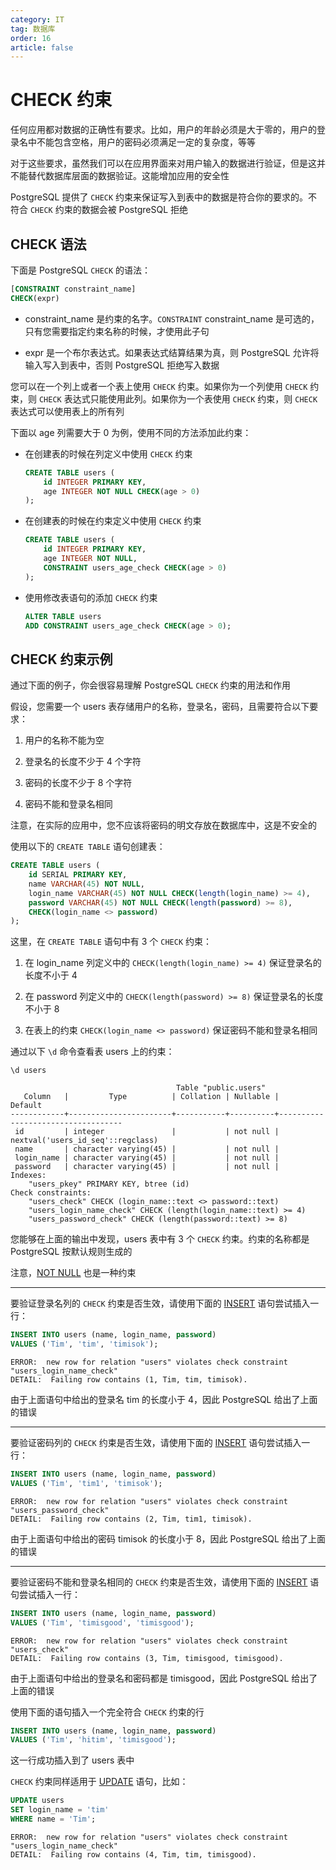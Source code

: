 ```yaml
---
category: IT
tag: 数据库
order: 16
article: false
---
```


# CHECK 约束

任何应用都对数据的正确性有要求。比如，用户的年龄必须是大于零的，用户的登录名中不能包含空格，用户的密码必须满足一定的复杂度，等等

对于这些要求，虽然我们可以在应用界面来对用户输入的数据进行验证，但是这并不能替代数据库层面的数据验证。这能增加应用的安全性

PostgreSQL 提供了 `CHECK` 约束来保证写入到表中的数据是符合你的要求的。不符合 `CHECK` 约束的数据会被 PostgreSQL 拒绝

## CHECK 语法

下面是 PostgreSQL `CHECK` 的语法：

```sql
[CONSTRAINT constraint_name]
CHECK(expr)
```

- constraint_name 是约束的名字。`CONSTRAINT` constraint_name 是可选的，只有您需要指定约束名称的时候，才使用此子句

- expr 是一个布尔表达式。如果表达式结算结果为真，则 PostgreSQL 允许将输入写入到表中，否则 PostgreSQL 拒绝写入数据

您可以在一个列上或者一个表上使用 `CHECK` 约束。如果你为一个列使用 `CHECK` 约束，则 `CHECK` 表达式只能使用此列。如果你为一个表使用 `CHECK` 约束，则 `CHECK` 表达式可以使用表上的所有列

下面以 age 列需要大于 0 为例，使用不同的方法添加此约束：

- 在创建表的时候在列定义中使用 `CHECK` 约束

    ```sql
    CREATE TABLE users (
        id INTEGER PRIMARY KEY,
        age INTEGER NOT NULL CHECK(age > 0)
    );
    ```

- 在创建表的时候在约束定义中使用 `CHECK` 约束

    ```sql
    CREATE TABLE users (
        id INTEGER PRIMARY KEY,
        age INTEGER NOT NULL,
        CONSTRAINT users_age_check CHECK(age > 0)
    );
    ```

- 使用修改表语句的添加 `CHECK` 约束

    ```sql
    ALTER TABLE users
    ADD CONSTRAINT users_age_check CHECK(age > 0);
    ```

## CHECK 约束示例

通过下面的例子，你会很容易理解 PostgreSQL `CHECK` 约束的用法和作用

假设，您需要一个 users 表存储用户的名称，登录名，密码，且需要符合以下要求：

1. 用户的名称不能为空

2. 登录名的长度不少于 4 个字符

3. 密码的长度不少于 8 个字符

4. 密码不能和登录名相同

注意，在实际的应用中，您不应该将密码的明文存放在数据库中，这是不安全的

使用以下的 `CREATE TABLE` 语句创建表：

```sql
CREATE TABLE users (
    id SERIAL PRIMARY KEY,
    name VARCHAR(45) NOT NULL,
    login_name VARCHAR(45) NOT NULL CHECK(length(login_name) >= 4),
    password VARCHAR(45) NOT NULL CHECK(length(password) >= 8),
    CHECK(login_name <> password)
);
```

这里，在 `CREATE TABLE` 语句中有 3 个 `CHECK` 约束：

1. 在 login_name 列定义中的 `CHECK(length(login_name) >= 4)` 保证登录名的长度不小于 4

2. 在 password 列定义中的 `CHECK(length(password) >= 8)` 保证登录名的长度不小于 8

3. 在表上的约束 `CHECK(login_name <> password)` 保证密码不能和登录名相同

通过以下 `\d` 命令查看表 users 上的约束：

```shell
\d users
```

```text
                                     Table "public.users"
   Column   |         Type          | Collation | Nullable |              Default
------------+-----------------------+-----------+----------+-----------------------------------
 id         | integer               |           | not null | nextval('users_id_seq'::regclass)
 name       | character varying(45) |           | not null |
 login_name | character varying(45) |           | not null |
 password   | character varying(45) |           | not null |
Indexes:
    "users_pkey" PRIMARY KEY, btree (id)
Check constraints:
    "users_check" CHECK (login_name::text <> password::text)
    "users_login_name_check" CHECK (length(login_name::text) >= 4)
    "users_password_check" CHECK (length(password::text) >= 8)
```

您能够在上面的输出中发现，users 表中有 3 个 `CHECK` 约束。约束的名称都是 PostgreSQL 按默认规则生成的

注意，[NOT NULL](./not-null.md) 也是一种约束

---

要验证登录名列的 `CHECK` 约束是否生效，请使用下面的 [INSERT](../basic/insert.md) 语句尝试插入一行：

```sql
INSERT INTO users (name, login_name, password)
VALUES ('Tim', 'tim', 'timisok');
```

```text
ERROR:  new row for relation "users" violates check constraint "users_login_name_check"
DETAIL:  Failing row contains (1, Tim, tim, timisok).
```

由于上面语句中给出的登录名 tim 的长度小于 4，因此 PostgreSQL 给出了上面的错误

---

要验证密码列的 `CHECK` 约束是否生效，请使用下面的 [INSERT](../basic/insert.md) 语句尝试插入一行：

```sql
INSERT INTO users (name, login_name, password)
VALUES ('Tim', 'tim1', 'timisok');
```

```text
ERROR:  new row for relation "users" violates check constraint "users_password_check"
DETAIL:  Failing row contains (2, Tim, tim1, timisok).
```

由于上面语句中给出的密码 timisok 的长度小于 8，因此 PostgreSQL 给出了上面的错误

---

要验证密码不能和登录名相同的 `CHECK` 约束是否生效，请使用下面的 [INSERT](../basic/insert.md) 语句尝试插入一行：

```sql
INSERT INTO users (name, login_name, password)
VALUES ('Tim', 'timisgood', 'timisgood');
```

```text
ERROR:  new row for relation "users" violates check constraint "users_check"
DETAIL:  Failing row contains (3, Tim, timisgood, timisgood).
```

由于上面语句中给出的登录名和密码都是 timisgood，因此 PostgreSQL 给出了上面的错误

使用下面的语句插入一个完全符合 `CHECK` 约束的行

```sql
INSERT INTO users (name, login_name, password)
VALUES ('Tim', 'hitim', 'timisgood');
```

这一行成功插入到了 users 表中

`CHECK` 约束同样适用于 [UPDATE](../basic/update.md) 语句，比如：

```sql
UPDATE users
SET login_name = 'tim'
WHERE name = 'Tim';
```

```text
ERROR:  new row for relation "users" violates check constraint "users_login_name_check"
DETAIL:  Failing row contains (4, Tim, tim, timisgood).
```